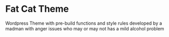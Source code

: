 # Fat Cat Theme

Wordpress Theme with pre-build functions and style rules developed by a madman with anger issues who may or may not has a mild alcohol problem